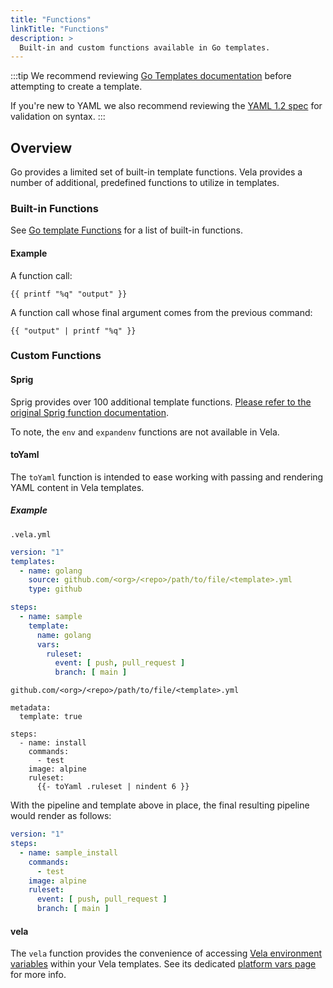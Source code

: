 ```yaml
---
title: "Functions"
linkTitle: "Functions"
description: >
  Built-in and custom functions available in Go templates.
---
```


:::tip
We recommend reviewing [Go Templates documentation](https://golang.org/pkg/text/template/) before attempting to create a template.

If you're new to YAML we also recommend reviewing the [YAML 1.2 spec](https://yaml.org/spec/1.2/spec.html) for validation on syntax.
:::

## Overview

Go provides a limited set of built-in template functions. Vela provides a number of additional, predefined functions to utilize in templates.

### Built-in Functions

See [Go template Functions](https://pkg.go.dev/text/template#hdr-Functions) for a list of built-in functions.

#### Example

A function call:
```go-text-template
{{ printf "%q" "output" }}
```

A function call whose final argument comes from the previous command:
```go-text-template
{{ "output" | printf "%q" }}
```

### Custom Functions

#### Sprig

Sprig provides over 100 additional template functions. [Please refer to the original Sprig function documentation](https://masterminds.github.io/sprig/).

To note, the `env` and `expandenv` functions are not available in Vela.

#### toYaml

The `toYaml` function is intended to ease working with passing and rendering YAML content in Vela templates.

##### Example

`.vela.yml`
```yaml
version: "1"
templates:
  - name: golang
    source: github.com/<org>/<repo>/path/to/file/<template>.yml
    type: github

steps:
  - name: sample
    template:
      name: golang
      vars:
        ruleset:
          event: [ push, pull_request ]
          branch: [ main ]
```

`github.com/<org>/<repo>/path/to/file/<template>.yml`
```go-text-template
metadata:
  template: true

steps:
  - name: install
    commands:
      - test
    image: alpine
    ruleset:
      {{- toYaml .ruleset | nindent 6 }}
```

With the pipeline and template above in place, the final resulting pipeline would render as follows:

```yaml
version: "1"
steps:
  - name: sample_install
    commands:
      - test
    image: alpine
    ruleset:
      event: [ push, pull_request ]
      branch: [ main ]
```

#### vela

The `vela` function provides the convenience of accessing [Vela environment variables](/docs/reference/environment/variables.md) within your Vela templates. See its dedicated [platform vars page](/docs/templates/tutorials/go/vars_platform/) for more info.

